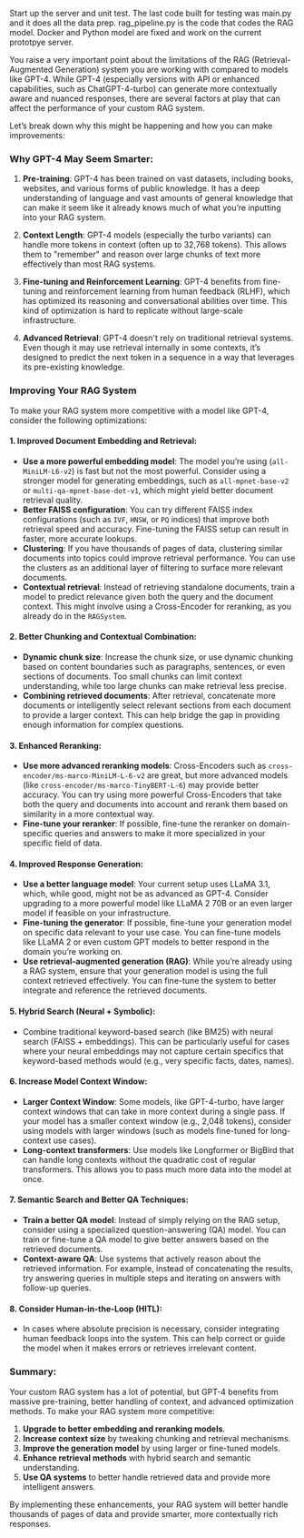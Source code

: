 Start up the server and unit test.
The last code built for testing was main.py and it does all the data prep.
rag_pipeline.py is the code that codes the RAG model.
Docker and Python model are fixed and work on the current prototpye server.


You raise a very important point about the limitations of the RAG (Retrieval-Augmented Generation) system you are working with compared to models like GPT-4. While GPT-4 (especially versions with API or enhanced capabilities, such as ChatGPT-4-turbo) can generate more contextually aware and nuanced responses, there are several factors at play that can affect the performance of your custom RAG system.

Let’s break down why this might be happening and how you can make improvements:

### Why GPT-4 May Seem Smarter:
1. **Pre-training**: GPT-4 has been trained on vast datasets, including books, websites, and various forms of public knowledge. It has a deep understanding of language and vast amounts of general knowledge that can make it seem like it already knows much of what you’re inputting into your RAG system.
   
2. **Context Length**: GPT-4 models (especially the turbo variants) can handle more tokens in context (often up to 32,768 tokens). This allows them to "remember" and reason over large chunks of text more effectively than most RAG systems.

3. **Fine-tuning and Reinforcement Learning**: GPT-4 benefits from fine-tuning and reinforcement learning from human feedback (RLHF), which has optimized its reasoning and conversational abilities over time. This kind of optimization is hard to replicate without large-scale infrastructure.

4. **Advanced Retrieval**: GPT-4 doesn't rely on traditional retrieval systems. Even though it may use retrieval internally in some contexts, it’s designed to predict the next token in a sequence in a way that leverages its pre-existing knowledge.

### Improving Your RAG System

To make your RAG system more competitive with a model like GPT-4, consider the following optimizations:

#### 1. **Improved Document Embedding and Retrieval:**
   - **Use a more powerful embedding model**: The model you’re using (`all-MiniLM-L6-v2`) is fast but not the most powerful. Consider using a stronger model for generating embeddings, such as `all-mpnet-base-v2` or `multi-qa-mpnet-base-dot-v1`, which might yield better document retrieval quality.
   - **Better FAISS configuration**: You can try different FAISS index configurations (such as `IVF`, `HNSW`, or `PQ` indices) that improve both retrieval speed and accuracy. Fine-tuning the FAISS setup can result in faster, more accurate lookups.
   - **Clustering**: If you have thousands of pages of data, clustering similar documents into topics could improve retrieval performance. You can use the clusters as an additional layer of filtering to surface more relevant documents.
   - **Contextual retrieval**: Instead of retrieving standalone documents, train a model to predict relevance given both the query and the document context. This might involve using a Cross-Encoder for reranking, as you already do in the `RAGSystem`.

#### 2. **Better Chunking and Contextual Combination:**
   - **Dynamic chunk size**: Increase the chunk size, or use dynamic chunking based on content boundaries such as paragraphs, sentences, or even sections of documents. Too small chunks can limit context understanding, while too large chunks can make retrieval less precise.
   - **Combining retrieved documents**: After retrieval, concatenate more documents or intelligently select relevant sections from each document to provide a larger context. This can help bridge the gap in providing enough information for complex questions.

#### 3. **Enhanced Reranking:**
   - **Use more advanced reranking models**: Cross-Encoders such as `cross-encoder/ms-marco-MiniLM-L-6-v2` are great, but more advanced models (like `cross-encoder/ms-marco-TinyBERT-L-6`) may provide better accuracy. You can try using more powerful Cross-Encoders that take both the query and documents into account and rerank them based on similarity in a more contextual way.
   - **Fine-tune your reranker**: If possible, fine-tune the reranker on domain-specific queries and answers to make it more specialized in your specific field of data.

#### 4. **Improved Response Generation:**
   - **Use a better language model**: Your current setup uses LLaMA 3.1, which, while good, might not be as advanced as GPT-4. Consider upgrading to a more powerful model like LLaMA 2 70B or an even larger model if feasible on your infrastructure.
   - **Fine-tuning the generator**: If possible, fine-tune your generation model on specific data relevant to your use case. You can fine-tune models like LLaMA 2 or even custom GPT models to better respond in the domain you’re working on.
   - **Use retrieval-augmented generation (RAG)**: While you’re already using a RAG system, ensure that your generation model is using the full context retrieved effectively. You can fine-tune the system to better integrate and reference the retrieved documents.

#### 5. **Hybrid Search (Neural + Symbolic)**:
   - Combine traditional keyword-based search (like BM25) with neural search (FAISS + embeddings). This can be particularly useful for cases where your neural embeddings may not capture certain specifics that keyword-based methods would (e.g., very specific facts, dates, names).

#### 6. **Increase Model Context Window**:
   - **Larger Context Window**: Some models, like GPT-4-turbo, have larger context windows that can take in more context during a single pass. If your model has a smaller context window (e.g., 2,048 tokens), consider using models with larger windows (such as models fine-tuned for long-context use cases).
   - **Long-context transformers**: Use models like Longformer or BigBird that can handle long contexts without the quadratic cost of regular transformers. This allows you to pass much more data into the model at once.

#### 7. **Semantic Search and Better QA Techniques**:
   - **Train a better QA model**: Instead of simply relying on the RAG setup, consider using a specialized question-answering (QA) model. You can train or fine-tune a QA model to give better answers based on the retrieved documents.
   - **Context-aware QA**: Use systems that actively reason about the retrieved information. For example, instead of concatenating the results, try answering queries in multiple steps and iterating on answers with follow-up queries.

#### 8. **Consider Human-in-the-Loop (HITL)**:
   - In cases where absolute precision is necessary, consider integrating human feedback loops into the system. This can help correct or guide the model when it makes errors or retrieves irrelevant content.

### Summary:
Your custom RAG system has a lot of potential, but GPT-4 benefits from massive pre-training, better handling of context, and advanced optimization methods. To make your RAG system more competitive:

1. **Upgrade to better embedding and reranking models**.
2. **Increase context size** by tweaking chunking and retrieval mechanisms.
3. **Improve the generation model** by using larger or fine-tuned models.
4. **Enhance retrieval methods** with hybrid search and semantic understanding.
5. **Use QA systems** to better handle retrieved data and provide more intelligent answers.

By implementing these enhancements, your RAG system will better handle thousands of pages of data and provide smarter, more contextually rich responses.